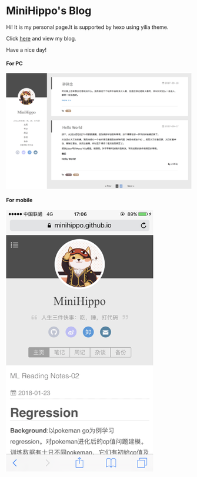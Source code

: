 # MiniHippo's Blog

Hi! It is my personal page.It is supported by hexo using yilia theme.

Click [here](http://minihippo.github.io) and view my blog.   

Have a nice day! 

#### For PC   
![overview](/assets/img/overview.png)

#### For mobile
<img src="/assets/img/mobile.jpg" width = "400" />

